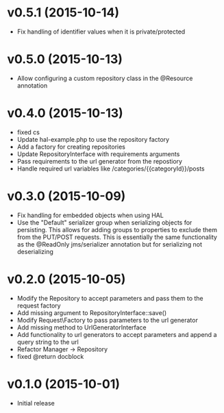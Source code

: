 # v0.5.1 (2015-10-14)

* Fix handling of identifier values when it is private/protected

# v0.5.0 (2015-10-13)

* Allow configuring a custom repository class in the @Resource annotation

# v0.4.0 (2015-10-13)

* fixed cs
* Update hal-example.php to use the repository factory
* Add a factory for creating repositories
* Update RepositoryInterface with requirements arguments
* Pass requirements to the url generator from the repostiory
* Handle required url variables like /categories/{{categoryId}}/posts

# v0.3.0 (2015-10-09)

* Fix handling for embedded objects when using HAL
* Use the "Default" serializer group when serializing objects for persisting. This allows for adding groups to properties to exclude them from the PUT/POST requests. This is essentially the same functionality as the @ReadOnly jms/serializer annotation but for serializing not deserializing

# v0.2.0 (2015-10-05)

* Modify the Repository to accept parameters and pass them to the request factory
* Add missing argument to RepositoryInterface::save()
* Modify Request\Factory to pass parameters to the url generator
* Add missing method to UrlGeneratorInterface
* Add functionality to url generators to accept parameters and append a query string to the url
* Refactor Manager -> Repository
* fixed @return docblock

# v0.1.0 (2015-10-01)

* Initial release
